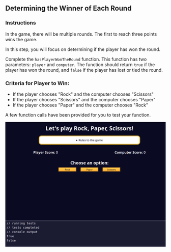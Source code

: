 ## Determining the Winner of Each Round

### Instructions
In the game, there will be multiple rounds. The first to reach three points wins the game.

In this step, you will focus on determining if the player has won the round.

Complete the `hasPlayerWonTheRound` function. This function has two parameters: `player` and `computer`. The function should return `true` if the player has won the round, and `false` if the player has lost or tied the round.

### Criteria for Player to Win:
- If the player chooses "Rock" and the computer chooses "Scissors"
- If the player chooses "Scissors" and the computer chooses "Paper"
- If the player chooses "Paper" and the computer chooses "Rock"

A few function calls have been provided for you to test your function.


![alt text](image.png)